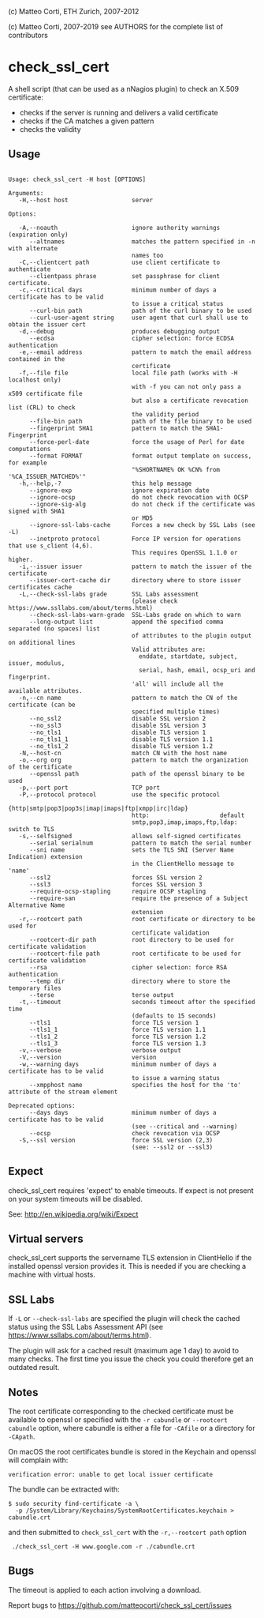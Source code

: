 
 (c) Matteo Corti, ETH Zurich, 2007-2012

 (c) Matteo Corti, 2007-2019
  see AUTHORS for the complete list of contributors

# check_ssl_cert

A shell script (that can be used as a nNagios plugin) to check an X.509 certificate:
 - checks if the server is running and delivers a valid certificate
 - checks if the CA matches a given pattern
 - checks the validity

## Usage

```

Usage: check_ssl_cert -H host [OPTIONS]

Arguments:
   -H,--host host                  server

Options:

   -A,--noauth                	   ignore authority warnings (expiration only)
      --altnames              	   matches the pattern specified in -n with alternate
                              	   names too
   -C,--clientcert path       	   use client certificate to authenticate
      --clientpass phrase     	   set passphrase for client certificate.
   -c,--critical days         	   minimum number of days a certificate has to be valid
                              	   to issue a critical status
      --curl-bin path         	   path of the curl binary to be used
      --curl-user-agent string     user agent that curl shall use to obtain the issuer cert      
   -d,--debug                 	   produces debugging output
      --ecdsa                 	   cipher selection: force ECDSA authentication
   -e,--email address         	   pattern to match the email address contained in the
                              	   certificate
   -f,--file file             	   local file path (works with -H localhost only)
                              	   with -f you can not only pass a x509 certificate file
                              	   but also a certificate revocation list (CRL) to check
                              	   the validity period
      --file-bin path         	   path of the file binary to be used
      --fingerprint SHA1      	   pattern to match the SHA1-Fingerprint
      --force-perl-date       	   force the usage of Perl for date computations
      --format FORMAT         	   format output template on success, for example
                              	   "%SHORTNAME% OK %CN% from '%CA_ISSUER_MATCHED%'"
   -h,--help,-?               	   this help message
      --ignore-exp            	   ignore expiration date
      --ignore-ocsp           	   do not check revocation with OCSP
      --ignore-sig-alg        	   do not check if the certificate was signed with SHA1
                              	   or MD5
      --ignore-ssl-labs-cache 	   Forces a new check by SSL Labs (see -L)
      --inetproto protocol         Force IP version for operations that use s_client (4,6).
                                   This requires OpenSSL 1.1.0 or higher.
   -i,--issuer issuer         	   pattern to match the issuer of the certificate
      --issuer-cert-cache dir 	   directory where to store issuer certificates cache
   -L,--check-ssl-labs grade  	   SSL Labs assessment
                              	   (please check https://www.ssllabs.com/about/terms.html)
      --check-ssl-labs-warn-grade  SSL-Labs grade on which to warn
      --long-output list      	   append the specified comma separated (no spaces) list
                              	   of attributes to the plugin output on additional lines
                              	   Valid attributes are:
                              	     enddate, startdate, subject, issuer, modulus,
                              	     serial, hash, email, ocsp_uri and fingerprint.
                              	   'all' will include all the available attributes.
   -n,--cn name               	   pattern to match the CN of the certificate (can be
                              	   specified multiple times)
      --no_ssl2               	   disable SSL version 2
      --no_ssl3               	   disable SSL version 3
      --no_tls1               	   disable TLS version 1
      --no_tls1_1             	   disable TLS version 1.1
      --no_tls1_2             	   disable TLS version 1.2
   -N,--host-cn               	   match CN with the host name
   -o,--org org               	   pattern to match the organization of the certificate
      --openssl path          	   path of the openssl binary to be used
   -p,--port port             	   TCP port
   -P,--protocol protocol     	   use the specific protocol
                              	   {http|smtp|pop3|pop3s|imap|imaps|ftp|xmpp|irc|ldap}
                              	   http:                    default
                              	   smtp,pop3,imap,imaps,ftp,ldap: switch to TLS
   -s,--selfsigned            	   allows self-signed certificates
      --serial serialnum      	   pattern to match the serial number
      --sni name              	   sets the TLS SNI (Server Name Indication) extension
                              	   in the ClientHello message to 'name'
      --ssl2                  	   forces SSL version 2
      --ssl3                  	   forces SSL version 3
      --require-ocsp-stapling 	   require OCSP stapling
      --require-san           	   require the presence of a Subject Alternative Name
                              	   extension
   -r,--rootcert path         	   root certificate or directory to be used for
                              	   certificate validation
      --rootcert-dir path     	   root directory to be used for certificate validation
      --rootcert-file path    	   root certificate to be used for certificate validation
      --rsa                   	   cipher selection: force RSA authentication
      --temp dir              	   directory where to store the temporary files
      --terse                 	   terse output
   -t,--timeout               	   seconds timeout after the specified time
                              	   (defaults to 15 seconds)
      --tls1                  	   force TLS version 1
      --tls1_1                	   force TLS version 1.1
      --tls1_2                	   force TLS version 1.2
      --tls1_3                	   force TLS version 1.3
   -v,--verbose               	   verbose output
   -V,--version               	   version
   -w,--warning days          	   minimum number of days a certificate has to be valid
                              	   to issue a warning status
      --xmpphost name         	   specifies the host for the 'to' attribute of the stream element

Deprecated options:
      --days days                  minimum number of days a certificate has to be valid
                              	   (see --critical and --warning)
      --ocsp                  	   check revocation via OCSP
   -S,--ssl version           	   force SSL version (2,3)
                              	   (see: --ssl2 or --ssl3)
```

## Expect

check_ssl_cert requires 'expect' to enable timeouts. If expect is not
present on your system timeouts will be disabled.

See: http://en.wikipedia.org/wiki/Expect

## Virtual servers

check_ssl_cert supports the servername TLS extension in ClientHello
if the installed openssl version provides it. This is needed if you
are checking a machine with virtual hosts.

## SSL Labs

If `-L` or `--check-ssl-labs` are specified the plugin will check the
cached status using the SSL Labs Assessment API (see
https://www.ssllabs.com/about/terms.html).

The plugin will ask for a cached result (maximum age 1 day) to avoid
to many checks. The first time you issue the check you could therefore
get an outdated result.

## Notes

The root certificate corresponding to the checked certificate must be
available to openssl or specified with the `-r cabundle` or
`--rootcert cabundle` option, where cabundle is either a file for `-CAfile`
or a directory for `-CApath`.

On macOS the root certificates bundle is stored in the Keychain and
openssl will complain with:

```
verification error: unable to get local issuer certificate
```

The bundle can be extracted with:

```
$ sudo security find-certificate -a \
  -p /System/Library/Keychains/SystemRootCertificates.keychain > cabundle.crt
```

and then submitted to `check_ssl_cert` with the `-r,--rootcert path` option

```
 ./check_ssl_cert -H www.google.com -r ./cabundle.crt 
```

## Bugs

The timeout is applied to each action involving a download.

Report bugs to https://github.com/matteocorti/check_ssl_cert/issues
